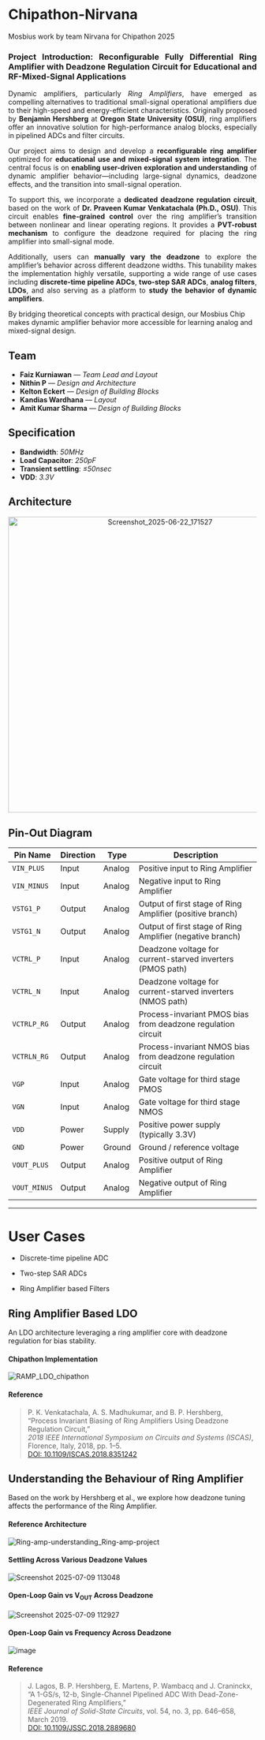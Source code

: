 # Chipathon-Nirvana
Mosbius work by team Nirvana for Chipathon 2025

<div align="justify">

<h3><strong>Project Introduction: Reconfigurable Fully Differential Ring Amplifier with Deadzone Regulation Circuit for Educational and RF-Mixed-Signal Applications</strong></h3>

<p>
Dynamic amplifiers, particularly <em>Ring Amplifiers</em>, have emerged as compelling alternatives to traditional small-signal operational amplifiers due to their high-speed and energy-efficient characteristics. Originally proposed by <strong>Benjamin Hershberg</strong> at <strong>Oregon State University (OSU)</strong>, ring amplifiers offer an innovative solution for high-performance analog blocks, especially in pipelined ADCs and filter circuits.
</p>

<p>
Our project aims to design and develop a <strong>reconfigurable ring amplifier</strong> optimized for <strong>educational use and mixed-signal system integration</strong>. The central focus is on <strong>enabling user-driven exploration and understanding</strong> of dynamic amplifier behavior—including large-signal dynamics, deadzone effects, and the transition into small-signal operation.
</p>

<p>
To support this, we incorporate a <strong>dedicated deadzone regulation circuit</strong>, based on the work of <strong>Dr. Praveen Kumar Venkatachala (Ph.D., OSU)</strong>. This circuit enables <strong>fine-grained control</strong> over the ring amplifier’s transition between nonlinear and linear operating regions. It provides a <strong>PVT-robust mechanism</strong> to configure the deadzone required for placing the ring amplifier into small-signal mode.
</p>

<p>
Additionally, users can <strong>manually vary the deadzone</strong> to explore the amplifier’s behavior across different deadzone widths. This tunability makes the implementation highly versatile, supporting a wide range of use cases including <strong>discrete-time pipeline ADCs</strong>, <strong>two-step SAR ADCs</strong>, <strong>analog filters</strong>, <strong>LDOs</strong>, and also serving as a platform to <strong>study the behavior of dynamic amplifiers</strong>.
</p>

</div>


By bridging theoretical concepts with practical design, our Mosbius Chip makes dynamic amplifier behavior more accessible for learning analog and mixed-signal design.

##  Team

- **Faiz Kurniawan** — *Team Lead and Layout*
- **Nithin P** — *Design and Architecture*
- **Kelton Eckert** — *Design of Building Blocks*
- **Kandias Wardhana** — *Layout*
- **Amit Kumar Sharma** — *Design of Building Blocks*


## Specification

- **Bandwidth**: *50MHz*
- **Load Capacitor**: *250pF*
- **Transient settling**: *≤50nsec*
- **VDD**: *3.3V*

## Architecture 

<div align="center">
  <img src="https://github.com/user-attachments/assets/4a06a853-9d20-465e-aee2-c2d34ddffeee" alt="Screenshot_2025-06-22_171527" width="600"/>
</div>

## Pin-Out Diagram

| Pin Name       | Direction | Type        | Description                                                                 |
|----------------|-----------|-------------|-----------------------------------------------------------------------------|
| `VIN_PLUS`     | Input     | Analog      | Positive input to Ring Amplifier                                            |
| `VIN_MINUS`    | Input     | Analog      | Negative input to Ring Amplifier                                            |
| `VSTG1_P`      | Output    | Analog      | Output of first stage of Ring Amplifier (positive branch)                   |
| `VSTG1_N`      | Output    | Analog      | Output of first stage of Ring Amplifier (negative branch)                   |
| `VCTRL_P`      | Input     | Analog      | Deadzone voltage for current-starved inverters (PMOS path)                  |
| `VCTRL_N`      | Input     | Analog      | Deadzone voltage for current-starved inverters (NMOS path)                  |
| `VCTRLP_RG`    | Output    | Analog      | Process-invariant PMOS bias from deadzone regulation circuit                |
| `VCTRLN_RG`    | Output    | Analog      | Process-invariant NMOS bias from deadzone regulation circuit                |
| `VGP`          | Input     | Analog      | Gate voltage for third stage PMOS                                           |
| `VGN`          | Input     | Analog      | Gate voltage for third stage NMOS                                           |
| `VDD`          | Power     | Supply      | Positive power supply (typically 3.3V)                                      |
| `GND`          | Power     | Ground      | Ground / reference voltage                                                  |
| `VOUT_PLUS`    | Output    | Analog      | Positive output of Ring Amplifier                                           |
| `VOUT_MINUS`   | Output    | Analog      | Negative output of Ring Amplifier                                           |


---

# User Cases

- Discrete-time pipeline ADC

- Two-step SAR ADCs

- Ring Amplifier based Filters

##  Ring Amplifier Based LDO

An LDO architecture leveraging a ring amplifier core with deadzone regulation for bias stability.

#### Chipathon Implementation

![RAMP_LDO_chipathon](https://github.com/user-attachments/assets/eda37edc-a826-4efa-adf8-91117612d4c8)

#### Reference

> P. K. Venkatachala, A. S. Madhukumar, and B. P. Hershberg,  
> “Process Invariant Biasing of Ring Amplifiers Using Deadzone Regulation Circuit,”  
> *2018 IEEE International Symposium on Circuits and Systems (ISCAS)*, Florence, Italy, 2018, pp. 1–5.  
> [DOI: 10.1109/ISCAS.2018.8351242](https://doi.org/10.1109/ISCAS.2018.8351242)

##  Understanding the Behaviour of Ring Amplifier

Based on the work by Hershberg et al., we explore how deadzone tuning affects the performance of the Ring Amplifier.

#### Reference Architecture

![Ring-amp-understanding_Ring-amp-project](https://github.com/user-attachments/assets/932f3159-1b74-42ee-a06a-3a72a1d1721a)

#### Settling Across Various Deadzone Values

![Screenshot 2025-07-09 113048](https://github.com/user-attachments/assets/cf908b97-deed-4c79-b457-2331caf2f9a5)

#### Open-Loop Gain vs V<sub>OUT</sub> Across Deadzone

![Screenshot 2025-07-09 112927](https://github.com/user-attachments/assets/b64a5b5c-37f0-421d-ba83-6f9d9a1ad4b7)

#### Open-Loop Gain vs Frequency Across Deadzone

![image](https://github.com/user-attachments/assets/07b91847-b0a7-465f-802e-a5652d14fd26)

#### Reference

> J. Lagos, B. P. Hershberg, E. Martens, P. Wambacq and J. Craninckx,  
> “A 1-GS/s, 12-b, Single-Channel Pipelined ADC With Dead-Zone-Degenerated Ring Amplifiers,”  
> *IEEE Journal of Solid-State Circuits*, vol. 54, no. 3, pp. 646–658, March 2019.  
> [DOI: 10.1109/JSSC.2018.2889680](https://doi.org/10.1109/JSSC.2018.2889680)

